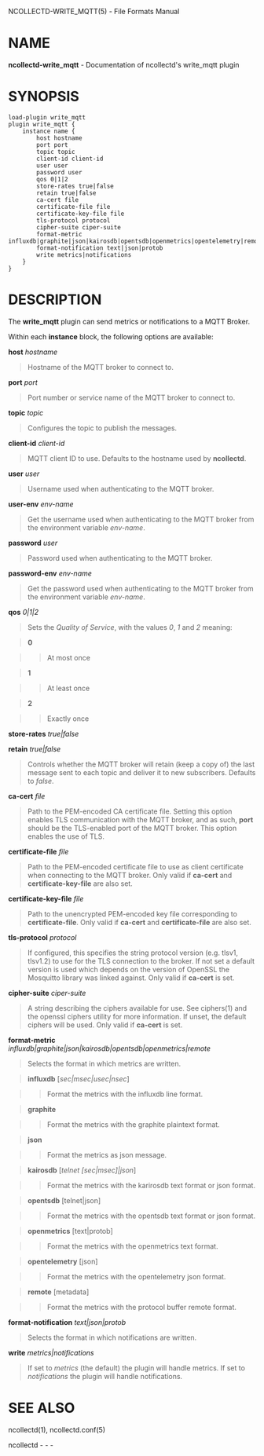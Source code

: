 NCOLLECTD-WRITE\_MQTT(5) - File Formats Manual

# NAME

**ncollectd-write\_mqtt** - Documentation of ncollectd's write\_mqtt plugin

# SYNOPSIS

	load-plugin write_mqtt
	plugin write_mqtt {
	    instance name {
	        host hostname
	        port port
	        topic topic
	        client-id client-id
	        user user
	        password user
	        qos 0|1|2
	        store-rates true|false
	        retain true|false
	        ca-cert file
	        certificate-file file
	        certificate-key-file file
	        tls-protocol protocol
	        cipher-suite ciper-suite
	        format-metric influxdb|graphite|json|kairosdb|opentsdb|openmetrics|opentelemetry|remote
	        format-notification text|json|protob
	        write metrics|notifications
	    }
	}

# DESCRIPTION

The **write\_mqtt** plugin can send metrics or notifications to a MQTT Broker.

Within each **instance** block, the following options are available:

**host** *hostname*

> Hostname of the MQTT broker to connect to.

**port** *port*

> Port number or service name of the MQTT broker to connect to.

**topic** *topic*

> Configures the topic to publish the messages.

**client-id** *client-id*

> MQTT client ID to use.
> Defaults to the hostname used by **ncollectd**.

**user** *user*

> Username used when authenticating to the MQTT broker.

**user-env** *env-name*

> Get the username used when authenticating to the MQTT broker from
> the environment variable
> *env-name*.

**password** *user*

> Password used when authenticating to the MQTT broker.

**password-env** *env-name*

> Get the password used when authenticating to the MQTT broker from
> the environment variable
> *env-name*.

**qos** *0|1|2*

> Sets the *Quality of Service*, with the values *0*, *1*
> and *2* meaning:

> **0**

> > At most once

> **1**

> > At least once

> **2**

> > Exactly once

**store-rates** *true|false*

**retain** *true|false*

> Controls whether the MQTT broker will retain (keep a copy of) the last message
> sent to each topic and deliver it to new subscribers.
> Defaults to *false*.

**ca-cert** *file*

> Path to the PEM-encoded CA certificate file.
> Setting this option enables TLS communication with the MQTT broker, and as such,
> **port** should be the TLS-enabled port of the MQTT broker.
> This option enables the use of TLS.

**certificate-file** *file*

> Path to the PEM-encoded certificate file to use as client certificate when
> connecting to the MQTT broker.
> Only valid if **ca-cert** and **certificate-key-file** are also set.

**certificate-key-file** *file*

> Path to the unencrypted PEM-encoded key file corresponding to
> **certificate-file**.
> Only valid if **ca-cert** and **certificate-file** are also set.

**tls-protocol** *protocol*

> If configured, this specifies the string protocol version (e.g. tlsv1,
> tlsv1.2) to use for the TLS connection to the broker.
> If not set a default version is used which depends on the version of OpenSSL
> the Mosquitto library was linked against.
> Only valid if **ca-cert** is set.

**cipher-suite** *ciper-suite*

> A string describing the ciphers available for use.
> See
> ciphers(1)
> and the
> openssl ciphers utility for more information.
> If unset, the default ciphers will be used.
> Only valid if **ca-cert** is set.

**format-metric** *influxdb|graphite|json|kairosdb|opentsdb|openmetrics|remote*

> Selects the format in which metrics are written.

> **influxdb** \[*sec|msec|usec|nsec*]

> > Format the metrics with the influxdb line format.

> **graphite**

> > Format the metrics with the graphite plaintext format.

> **json**

> > Format the metrics as json message.

> **kairosdb** \[*telnet \[sec|msec]|json*]

> > Format the metrics with the karirosdb text format or json format.

> **opentsdb** \[telnet|json]

> > Format the metrics with the opentsdb text format or json format.

> **openmetrics** \[text|protob]

> > Format the metrics with the openmetrics text format.

> **opentelemetry** \[json]

> > Format the metrics with the opentelemetry json format.

> **remote** \[metadata]

> > Format the metrics with the protocol buffer remote format.

**format-notification** *text|json|protob*

> Selects the format in which notifications are written.

**write** *metrics|notifications*

> If set to *metrics* (the default) the plugin will handle metrics.
> If set to *notifications* the plugin will handle notifications.

# SEE ALSO

ncollectd(1),
ncollectd.conf(5)

ncollectd - - -
